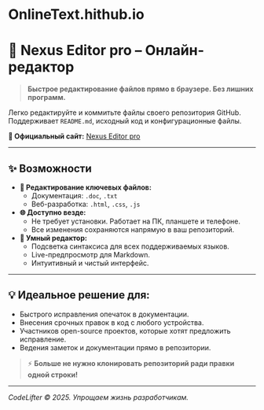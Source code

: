 # OnlineText.hithub.io
# 🚀 Nexus Editor pro – Онлайн-редактор 

> **Быстрое редактирование файлов прямо в браузере. Без лишних программ.**

Легко редактируйте и коммитьте файлы своего репозитория GitHub. Поддерживает `README.md`, исходный код и конфигурационные файлы.

**🔗 Официальный сайт:** [Nexus Editor pro](https://yukiet8.github.io/OnlineText.hithub.io/)

---

## ✨ Возможности

*   **📝 Редактирование ключевых файлов:**
    *   Документация: `.doc`, `.txt`
    *   Веб-разработка: `.html`, `.css`, `.js`
*   **🌐 Доступно везде:**
    *   Не требует установки. Работает на ПК, планшете и телефоне.
    *   Все изменения сохраняются напрямую в ваш репозиторий.
*   **🎨 Умный редактор:**
    *   Подсветка синтаксиса для всех поддерживаемых языков.
    *   Live-предпросмотр для Markdown.
    *   Интуитивный и чистый интерфейс.
---

## 💡 Идеальное решение для:

*   Быстрого исправления опечаток в документации.
*   Внесения срочных правок в код с любого устройства.
*   Участников open-source проектов, которые хотят предложить исправление.
*   Ведения заметок и документации прямо в репозитории.

> ⚡ **Больше не нужно клонировать репозиторий ради правки одной строки!**

---

*CodeLifter © 2025. Упрощаем жизнь разработчикам.*
